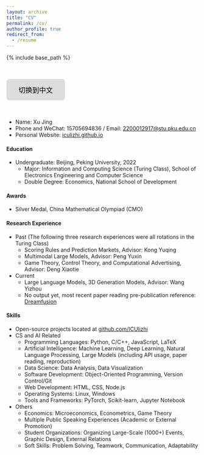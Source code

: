 ```yaml
---
layout: archive
title: "CV"
permalink: /cv/
author_profile: true
redirect_from:
  - /resume
---
```




{% include base_path %}

<head>
    <meta charset="UTF-8">
    <meta name="viewport" content="width=device-width, initial-scale=1.0">
    <title>中文页面</title>
    <style>
        .btn {
            background-color: #ddd; 
            border: none;
            color: black;
            padding: 15px 32px;
            text-align: center;
            text-decoration: none;
            display: inline-block;
            font-size: 18px;
            cursor: pointer;
            border-radius: 8px;
            transition: background-color 0.3s, transform 0.2s;
        }
        .btn:hover {
            background-color: #ccc; 
            transform: scale(1.1); /* 放大效果 */
        }
        .btn:active {
            background-color: #bbb; /* 点击时变更颜色 */
            transform: scale(1.05); /* 按钮按下时稍微缩小 */
        }
    </style>
</head>
<body>
    <br/><br/>
    <div class="container">
<button class="btn" onclick="window.location.href='/cv-zh'">切换到中文</button>
    </div>
    <br/><br/>
</body>

* Name: Xu Jing  
* Phone and WeChat: 15705694836 / Email: [2200012917@stu.pku.edu.cn](2200012917@stu.pku.edu.cn)
* Personal Website: [iculizhi.github.io](https://iculizhi.github.io/)

#### Education
* Undergraduate: Beijing, Peking University, 2022
  * Major: Information and Computing Science (Turing Class), School of Electronics Engineering and Computer Science
  * Double Degree: Economics, National School of Development

#### Awards
* Silver Medal, China Mathematical Olympiad (CMO)

#### Research Experience
* Past (The following three research experiences were all rotations in the Turing Class) 
  * Scoring Rules and Prediction Markets, Advisor: Kong Yuqing
  * Multimodal Large Models, Advisor: Peng Yuxin
  * Game Theory, Control Theory, and Computational Advertising, Advisor: Deng Xiaotie
* Current
  * Large Language Models, 3D Generation Models, Advisor: Wang Yizhou
  * No output yet, most recent paper reading pre-publication reference: [Dreamfusion](https://www.bilibili.com/video/BV1QkNHeHE3y/?vd_source=0de3e2c2bc626ecfacd0dcb9c7e40ce7)

#### Skills
* Open-source projects located at [github.com/ICUlizhi](https://github.com/ICUlizhi)
* CS and AI Related
  * Programming Languages: Python, C/C++, JavaScript, LaTeX
  * Artificial Intelligence: Machine Learning, Deep Learning, Natural Language Processing, Large Models (including API usage, paper reading, reproduction)
  * Data Science: Data Analysis, Data Visualization
  * Software Development: Object-Oriented Programming, Version Control/Git
  * Web Development: HTML, CSS, Node.js
  * Operating Systems: Linux, Windows
  * Tools and Frameworks: PyTorch, Scikit-learn, Jupyter Notebook
* Others
  * Economics: Microeconomics, Econometrics, Game Theory
  * Multiple Public Speaking Experiences (Academic or External Promotion)
  * Student Organizations: Organizing Large-Scale (1000+) Events, Graphic Design, External Relations
  * Soft Skills: Problem Solving, Teamwork, Communication, Adaptability



<!--
Work experience
======
* Summer 2015: Research Assistant
  * Github University
  * Duties included: Tagging issues
  * Supervisor: Professor Git

* Fall 2015: Research Assistant
  * Github University
  * Duties included: Merging pull requests
  * Supervisor: Professor Hub
  


Publications
======
  <ul>{% for post in site.publications %}
    {% include archive-single-cv.html %}
  {% endfor %}</ul>
  
Talks
======
  <ul>{% for post in site.talks %}
    {% include archive-single-talk-cv.html %}
  {% endfor %}</ul>
  
Teaching
======
  <ul>{% for post in site.teaching %}
    {% include archive-single-cv.html %}
  {% endfor %}</ul>
  
Service and leadership
======
* Currently signed in to 43 different slack teams
-->